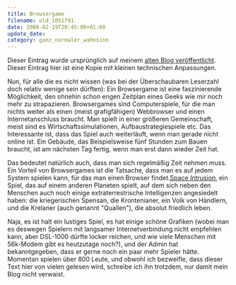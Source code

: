 ```yaml
---
title: Browsergame
filename: old_1051791
date: 2008-02-19T20:45:00+01:00
update_date:
category: ganz_normaler_wahnsinn
---
```

Dieser Eintrag wurde ursprünglich auf meinem [alten Blog veröffentlicht](https://stu.blogger.de/stories/1051791/). Dieser Eintrag hier ist eine Kopie mit kleinen technischen Anpassungen.

Nun, für alle die es nicht wissen (was bei der Überschaubaren Leserzahl doch relativ wenige sein dürften): Ein Browsergame ist eine faszinierende Möglichkeit, den ohnehin schon engen Zeitplan eines Geeks wie mir noch mehr zu strapazieren. Browsergames sind Computerspiele, für die man nichts weiter als einen (meist grafigfähigen) Webbrowser und einen Internetanschluss braucht. Man spielt in einer größeren Gemeinschaft, meist sind es Wirtschaftssimulationen, Aufbaustrategiespiele etc. Das Interessante ist, dass das Spiel auch weiterläuft, wenn man gerade nicht online ist. Ein Gebäude, das Beispielsweise fünf Stunden zum Bauen braucht, ist am nächsten Tag fertig, wenn man erst dann wieder Zeit hat.

Das bedeutet natürlich auch, dass man sich regelmäßig Zeit nehmen muss. Ein Vorteil von Browsergames ist die Tatsache, dass man es auf jedem System spielen kann, für das man einen Browser findet.[Space Intrusion](http://www.space-intrusion.de), ein Spiel, das auf einem anderen Planeten spielt, auf dem sich neben den Menschen auch noch einige extraterrestrische Intelligenzen angesiedelt haben: die kriegerischen Spensan, die Krontenianer, ein Volk von Händlern, und die Krelaner (auch genannt "Quallen"), die absolut friedlich leben.

Naja, es ist halt ein lustiges Spiel, es hat einige schöne Grafiken (wobei man es deswegen Spielern mit langsamer Internetverbindung nicht empfehlen kann, aber DSL-1000 dürfte locker reichen, und wie viele Menschen mit 56k-Modem gibt es heutzutage noch?), und der Admin hat bekanntgegeben, dass er  gerne noch ein paar mehr Spieler hätte. Momentan spielen über 800 Leute, und obwohl ich bezweifle, dass dieser Text hier von vielen gelesen wird, schreibe ich ihn trotzdem, nur damit mein Blog nicht verwaist.
